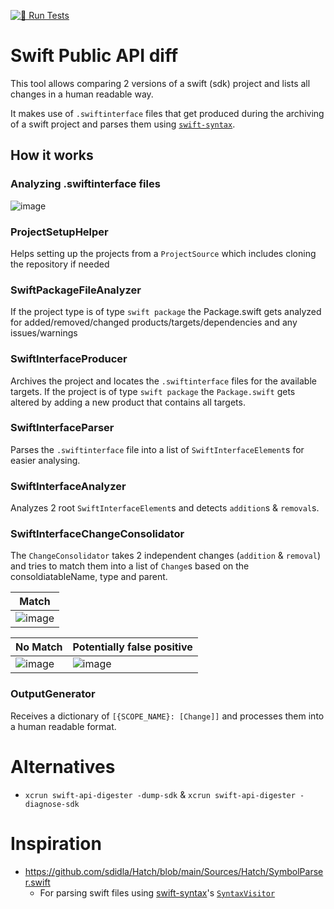 [![🧪 Run Tests](https://github.com/Adyen/adyen-swift-public-api-diff/actions/workflows/run-tests.yml/badge.svg)](https://github.com/Adyen/adyen-swift-public-api-diff/actions/workflows/run-tests.yml)

# Swift Public API diff

This tool allows comparing 2 versions of a swift (sdk) project and lists all changes in a human readable way.

It makes use of `.swiftinterface` files that get produced during the archiving of a swift project and parses them using [`swift-syntax`](https://github.com/swiftlang/swift-syntax).

## How it works

### Analyzing .swiftinterface files

![image](https://github.com/user-attachments/assets/f836c963-6c16-4694-a481-9f0e598fbcd5)

### ProjectSetupHelper

Helps setting up the projects from a `ProjectSource` which includes cloning the repository if needed

### SwiftPackageFileAnalyzer

If the project type is of type `swift package` the Package.swift gets analyzed for added/removed/changed products/targets/dependencies and any issues/warnings

### SwiftInterfaceProducer

Archives the project and locates the `.swiftinterface` files for the available targets.
If the project is of type `swift package` the `Package.swift` gets altered by adding a new product that contains all targets.

### SwiftInterfaceParser

Parses the `.swiftinterface` file into a list of `SwiftInterfaceElement`s for easier analysing.

### SwiftInterfaceAnalyzer

Analyzes 2 root `SwiftInterfaceElement`s and detects `addition`s & `removal`s.

### SwiftInterfaceChangeConsolidator

The `ChangeConsolidator` takes 2 independent changes (`addition` & `removal`) and tries to match them into a list of `Change`s based on the consoldiatableName, type and parent.

| Match |
| --- |
| ![image](https://github.com/user-attachments/assets/f057c160-f85d-45af-b08f-203b89e43b41) |

| No Match | Potentially false positive |
| --- | --- |
| ![image](https://github.com/user-attachments/assets/5ae3b624-b32a-41cc-9026-8ba0117cec57) | ![image](https://github.com/user-attachments/assets/a7e60605-fc1c-49ef-a203-d6a5466a6fda) |

### OutputGenerator

Receives a dictionary of `[{SCOPE_NAME}: [Change]]` and processes them into a human readable format.

# Alternatives
- `xcrun swift-api-digester -dump-sdk` & `xcrun swift-api-digester -diagnose-sdk`

# Inspiration
- https://github.com/sdidla/Hatch/blob/main/Sources/Hatch/SymbolParser.swift
  - For parsing swift files using [swift-syntax](https://github.com/swiftlang/swift-syntax)'s [`SyntaxVisitor`](https://github.com/swiftlang/swift-syntax/blob/main/Sources/SwiftSyntax/generated/SyntaxVisitor.swift)
